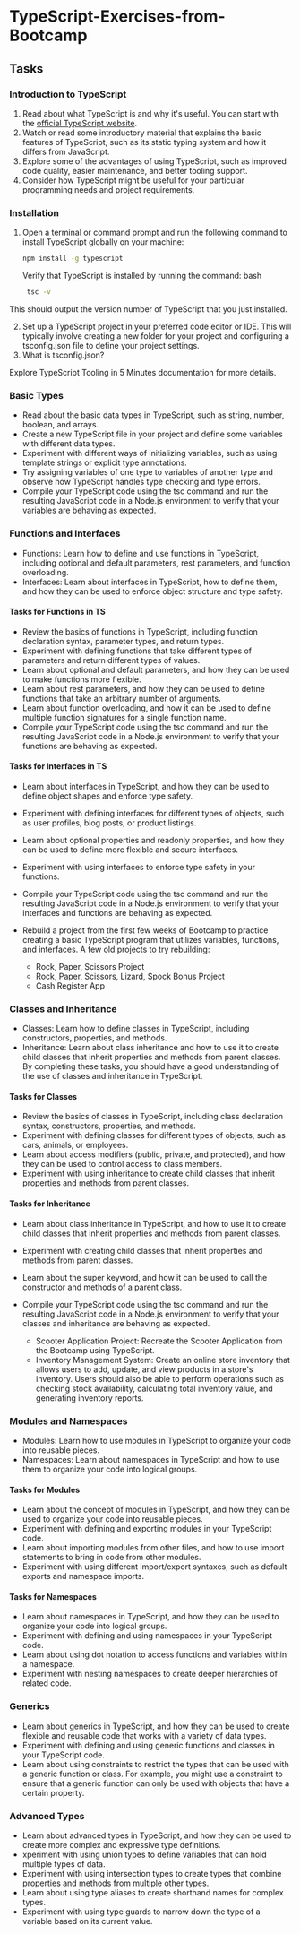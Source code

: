 # TypeScript-Exercises-from-Bootcamp

## Tasks

### Introduction to TypeScript

1. Read about what TypeScript is and why it's useful. You can start with the [official TypeScript website](https://www.typescriptlang.org/).
2. Watch or read some introductory material that explains the basic features of TypeScript, such as its static typing system and how it differs from JavaScript.
3. Explore some of the advantages of using TypeScript, such as improved code quality, easier maintenance, and better tooling support.
4. Consider how TypeScript might be useful for your particular programming needs and project requirements.

### Installation

1.  Open a terminal or command prompt and run the following command to install TypeScript globally on your machine:

    ```bash
    npm install -g typescript
    ```

    Verify that TypeScript is installed by running the command:
    bash

    ```bash
     tsc -v
    ```

This should output the version number of TypeScript that you just installed.

2. Set up a TypeScript project in your preferred code editor or IDE. This will typically involve creating a new folder for your project and configuring a tsconfig.json file to define your project settings.
3. What is tsconfig.json?

Explore TypeScript Tooling in 5 Minutes documentation for more details.

### Basic Types

- Read about the basic data types in TypeScript, such as string, number, boolean, and arrays.
- Create a new TypeScript file in your project and define some variables with different data types.
- Experiment with different ways of initializing variables, such as using template strings or explicit type annotations.
- Try assigning variables of one type to variables of another type and observe how TypeScript handles type checking and type errors.
- Compile your TypeScript code using the tsc command and run the resulting JavaScript code in a Node.js environment to verify that your variables are behaving as expected.

### Functions and Interfaces

- Functions: Learn how to define and use functions in TypeScript, including optional and default parameters, rest parameters, and function overloading.
- Interfaces: Learn about interfaces in TypeScript, how to define them, and how they can be used to enforce object structure and type safety.

#### Tasks for Functions in TS

- Review the basics of functions in TypeScript, including function declaration syntax, parameter types, and return types.
- Experiment with defining functions that take different types of parameters and return different types of values.
- Learn about optional and default parameters, and how they can be used to make functions more flexible.
- Learn about rest parameters, and how they can be used to define functions that take an arbitrary number of arguments.
- Learn about function overloading, and how it can be used to define multiple function signatures for a single function name.
- Compile your TypeScript code using the tsc command and run the resulting JavaScript code in a Node.js environment to verify that your functions are behaving as expected.

#### Tasks for Interfaces in TS

- Learn about interfaces in TypeScript, and how they can be used to define object shapes and enforce type safety.
- Experiment with defining interfaces for different types of objects, such as user profiles, blog posts, or product listings.
- Learn about optional properties and readonly properties, and how they can be used to define more flexible and secure interfaces.
- Experiment with using interfaces to enforce type safety in your functions.
- Compile your TypeScript code using the tsc command and run the resulting JavaScript code in a Node.js environment to verify that your interfaces and functions are behaving as expected.
- Rebuild a project from the first few weeks of Bootcamp to practice creating a basic TypeScript program that utilizes variables, functions, and interfaces. A few old projects to try rebuilding:

  - Rock, Paper, Scissors Project
  - Rock, Paper, Scissors, Lizard, Spock Bonus Project
  - Cash Register App

### Classes and Inheritance

- Classes: Learn how to define classes in TypeScript, including constructors, properties, and methods.
- Inheritance: Learn about class inheritance and how to use it to create child classes that inherit properties and methods from parent classes.
  By completing these tasks, you should have a good understanding of the use of classes and inheritance in TypeScript.

#### Tasks for Classes

- Review the basics of classes in TypeScript, including class declaration syntax, constructors, properties, and methods.
- Experiment with defining classes for different types of objects, such as cars, animals, or employees.
- Learn about access modifiers (public, private, and protected), and how they can be used to control access to class members.
- Experiment with using inheritance to create child classes that inherit properties and methods from parent classes.

#### Tasks for Inheritance

- Learn about class inheritance in TypeScript, and how to use it to create child classes that inherit properties and methods from parent classes.
- Experiment with creating child classes that inherit properties and methods from parent classes.
- Learn about the super keyword, and how it can be used to call the constructor and methods of a parent class.
- Compile your TypeScript code using the tsc command and run the resulting JavaScript code in a Node.js environment to verify that your classes and inheritance are behaving as expected.

  - Scooter Application Project: Recreate the Scooter Application from the Bootcamp using TypeScript.
  - Inventory Management System: Create an online store inventory that allows users to add, update, and view products in a store's inventory. Users should also be able to perform operations such as checking stock availability, calculating total inventory value, and generating inventory reports.

### Modules and Namespaces

- Modules: Learn how to use modules in TypeScript to organize your code into reusable pieces.
- Namespaces: Learn about namespaces in TypeScript and how to use them to organize your code into logical groups.

#### Tasks for Modules

- Learn about the concept of modules in TypeScript, and how they can be used to organize your code into reusable pieces.
- Experiment with defining and exporting modules in your TypeScript code.
- Learn about importing modules from other files, and how to use import statements to bring in code from other modules.
- Experiment with using different import/export syntaxes, such as default exports and namespace imports.

#### Tasks for Namespaces

- Learn about namespaces in TypeScript, and how they can be used to organize your code into logical groups.
- Experiment with defining and using namespaces in your TypeScript code.
- Learn about using dot notation to access functions and variables within a namespace.
- Experiment with nesting namespaces to create deeper hierarchies of related code.

### Generics

- Learn about generics in TypeScript, and how they can be used to create flexible and reusable code that works with a variety of data types.
- Experiment with defining and using generic functions and classes in your TypeScript code.
- Learn about using constraints to restrict the types that can be used with a generic function or class. For example, you might use a constraint to ensure that a generic function can only be used with objects that have a certain property.

### Advanced Types

- Learn about advanced types in TypeScript, and how they can be used to create more complex and expressive type definitions.
- xperiment with using union types to define variables that can hold multiple types of data.
- Experiment with using intersection types to create types that combine properties and methods from multiple other types.
- Learn about using type aliases to create shorthand names for complex types.
- Experiment with using type guards to narrow down the type of a variable based on its current value.
